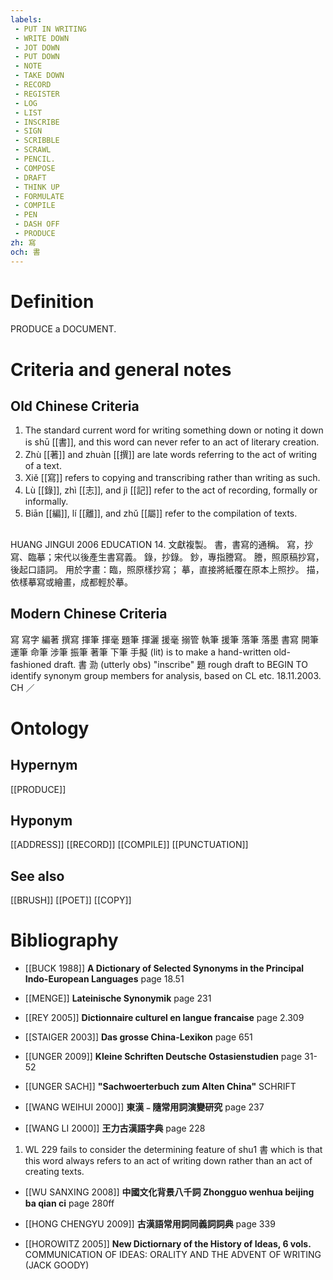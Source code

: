 ```yaml
---
labels: 
 - PUT IN WRITING
 - WRITE DOWN
 - JOT DOWN
 - PUT DOWN
 - NOTE
 - TAKE DOWN
 - RECORD
 - REGISTER
 - LOG
 - LIST
 - INSCRIBE
 - SIGN
 - SCRIBBLE
 - SCRAWL
 - PENCIL.
 - COMPOSE
 - DRAFT
 - THINK UP
 - FORMULATE
 - COMPILE
 - PEN
 - DASH OFF
 - PRODUCE
zh: 寫
och: 書
---
```


# Definition
PRODUCE a DOCUMENT.
# Criteria and general notes
## Old Chinese Criteria
1. The standard current word for writing something down or noting it down is shū [[書]], and this word can never refer to an act of literary creation.
2. Zhù [[著]] and zhuàn [[撰]] are late words referring to the act of writing of a text.
3. Xiě [[寫]] refers to copying and transcribing rather than writing as such.
4. Lù [[錄]], zhì [[志]], and jì [[記]] refer to the act of recording, formally or informally.
5. Biān [[編]], lí [[離]], and zhǔ [[屬]] refer to the compilation of texts.
## 
HUANG JINGUI 2006
EDUCATION 14. 文獻複製。
書，書寫的通稱。
寫，抄寫、臨摹；宋代以後產生書寫義。
錄，抄錄。
鈔，專指謄寫。
謄，照原稿抄寫，後起口語詞。
用於字畫：臨，照原樣抄寫；
摹，直接將紙覆在原本上照抄。
描，依樣摹寫或繪畫，成都輕於摹。
## Modern Chinese Criteria
寫
寫字
編著
撰寫
揮筆
揮毫
題筆
揮灑
援毫
搦管
執筆
援筆
落筆
落墨
書寫
開筆
運筆
命筆
涉筆
振筆
著筆
下筆
手擬 (lit) is to make a hand-written old-fashioned draft.
書
泐 (utterly obs) "inscribe"
題
rough draft to BEGIN TO identify synonym group members for analysis, based on CL etc. 18.11.2003. CH ／
# Ontology

## Hypernym
[[PRODUCE]]
## Hyponym
[[ADDRESS]]
[[RECORD]]
[[COMPILE]]
[[PUNCTUATION]]
## See also
[[BRUSH]]
[[POET]]
[[COPY]]
# Bibliography
- [[BUCK 1988]]
**A Dictionary of Selected Synonyms in the Principal Indo-European Languages** page 18.51

- [[MENGE]]
**Lateinische Synonymik** page 231

- [[REY 2005]]
**Dictionnaire culturel en langue francaise** page 2.309

- [[STAIGER 2003]]
**Das grosse China-Lexikon** page 651

- [[UNGER 2009]]
**Kleine Schriften Deutsche Ostasienstudien** page 31-52

- [[UNGER SACH]]
**"Sachwoerterbuch zum Alten China"** 
SCHRIFT
- [[WANG WEIHUI 2000]]
**東漢﹣隨常用詞演變研究** page 237

- [[WANG LI 2000]]
**王力古漢語字典** page 228
1. WL 229 fails to consider the determining feature of shu1 書 which is that this word always refers to an act of writing down rather than an act of creating texts.
- [[WU SANXING 2008]]
**中國文化背景八千詞 Zhongguo wenhua beijing ba qian ci** page 280ff

- [[HONG CHENGYU 2009]]
**古漢語常用詞同義詞詞典** page 339

- [[HOROWITZ 2005]]
**New Dictiornary of the History of Ideas, 6 vols.** 
COMMUNICATION OF IDEAS: ORALITY AND THE ADVENT OF WRITING (JACK GOODY)